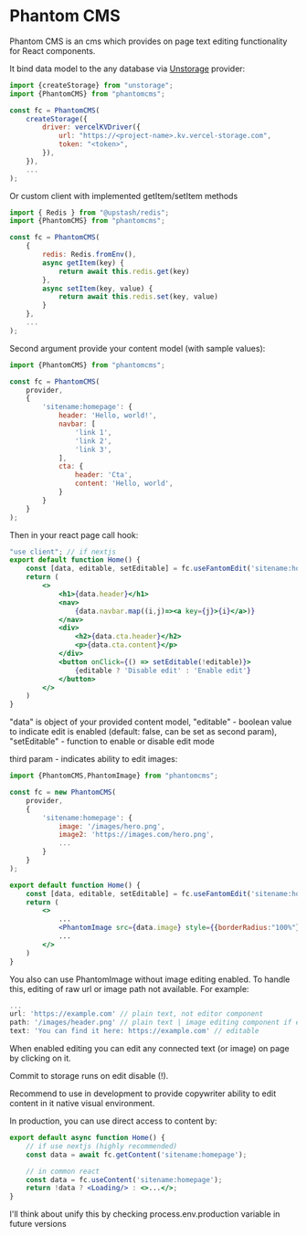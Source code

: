 # Phantom CMS

Phantom CMS is an cms which provides on page text editing functionality for React components.

It bind data model to the any database via [Unstorage](https://unstorage.unjs.io) provider:

```jsx
import {createStorage} from "unstorage";
import {PhantomCMS} from "phantomcms";

const fc = PhantomCMS(
    createStorage({
        driver: vercelKVDriver({
            url: "https://<project-name>.kv.vercel-storage.com",
            token: "<token>",
        }),
    }),
    ...
);
```

Or custom client with implemented getItem/setItem methods

```jsx
import { Redis } from "@upstash/redis";
import {PhantomCMS} from "phantomcms";

const fc = PhantomCMS(
    {
        redis: Redis.fromEnv(),
        async getItem(key) {
            return await this.redis.get(key)
        },
        async setItem(key, value) {
            return await this.redis.set(key, value)
        }
    },
    ...
);
```

Second argument provide your content model (with sample values):

```jsx
import {PhantomCMS} from "phantomcms";

const fc = PhantomCMS(
    provider,
    {
        'sitename:homepage': {
            header: 'Hello, world!',
            navbar: [
                'link 1',
                'link 2',
                'link 3',
            ],
            cta: {
                header: 'Cta',
                content: 'Hello, world',
            }
        }
    }
);
```

Then in your react page call hook:

```jsx
"use client"; // if nextjs
export default function Home() {
    const [data, editable, setEditable] = fc.useFantomEdit('sitename:homepage', true, false);
    return (
        <>
            <h1>{data.header}</h1>
            <nav>
                {data.navbar.map((i,j)=><a key={j}>{i}</a>)}
            </nav>
            <div>
                <h2>{data.cta.header}</h2>
                <p>{data.cta.content}</p>
            </div>
            <button onClick={() => setEditable(!editable)}>
                {editable ? 'Disable edit' : 'Enable edit'}
            </button>
        </>
    )
}
```

"data" is object of your provided content model, "editable" - boolean value to indicate edit is enabled (default: false, can be set as second param), "setEditable" - function to enable or disable edit mode

third param - indicates ability to edit images:

```jsx
import {PhantomCMS,PhantomImage} from "phantomcms";

const fc = new PhantomCMS(
    provider,
    {
        'sitename:homepage': {
            image: '/images/hero.png',
            image2: 'https://images.com/hero.png',
            ...
        }
    }
);

export default function Home() {
    const [data, editable, setEditable] = fc.useFantomEdit('sitename:homepage', false, true);
    return (
        <>
            ...
            <PhantomImage src={data.image} style={{borderRadius:"100%"}} className="h-32" alt="pic"/>
            ...
        </>
    )
}
```

You also can use PhantomImage without image editing enabled.
To handle this, editing of raw url or image path not available.
For example:

```jsx
... 
url: 'https://example.com' // plain text, not editor component
path: '/images/header.png' // plain text | image editing component if enabled
text: 'You can find it here: https://example.com' // editable
```

When enabled editing you can edit any connected text (or image) on page by clicking on it.

Commit to storage runs on edit disable (!).

Recommend to use in development to provide copywriter ability to edit content in it native visual environment.

In production, you can use direct access to content by:

```jsx
export default async function Home() {
    // if use nextjs (highly recommended)
    const data = await fc.getContent('sitename:homepage');

    // in common react
    const data = fc.useContent('sitename:homepage');
    return !data ? <Loading/> : <>...</>;
}
```

I'll think about unify this by checking process.env.production variable in future versions
